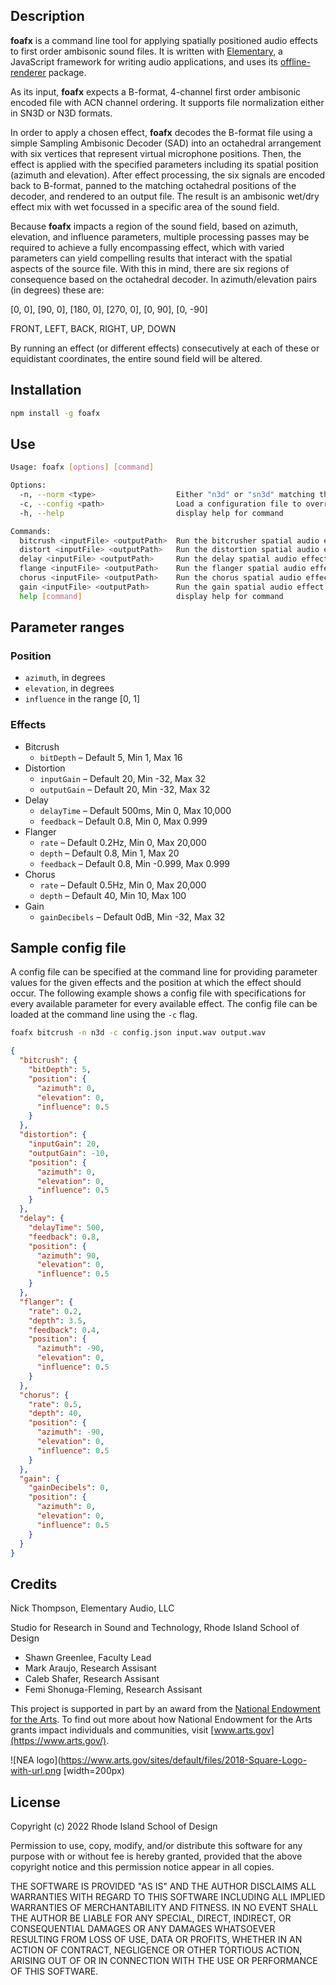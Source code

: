 ## Description

**foafx** is a command line tool for applying spatially positioned audio effects to first order ambisonic sound files.  It is written with [Elementary](https://www.elementary.audio/), a JavaScript framework for writing audio applications, and uses its [offline-renderer](https://www.elementary.audio/docs/packages/offline-renderer) package.

As its input, **foafx** expects a B-format, 4-channel first order ambisonic encoded file with ACN channel ordering.  It supports file normalization either in SN3D or N3D formats.

In order to apply a chosen effect, **foafx** decodes the B-format file using a simple Sampling Ambisonic Decoder (SAD) into an octahedral arrangement with six vertices that represent virtual microphone positions.  Then, the effect is applied with the specified parameters including its spatial position (azimuth and elevation).  After effect processing, the six signals are encoded back to B-format, panned to the matching octahedral positions of the decoder, and rendered to an output file.  The result is an ambisonic wet/dry effect mix with wet focussed in a specific area of the sound field.

Because **foafx** impacts a region of the sound field, based on azimuth, elevation, and influence parameters, multiple processing passes may be required to achieve a fully encompassing effect, which with varied parameters can yield compelling results that interact with the spatial aspects of the source file.  With this in mind, there are six regions of consequence based on the octahedral decoder. In azimuth/elevation pairs (in degrees) these are:

[0, 0], [90, 0], [180, 0], [270, 0], [0, 90], [0, -90]

FRONT, LEFT, BACK, RIGHT, UP, DOWN

By running an effect (or different effects) consecutively at each of these or equidistant coordinates, the entire sound field will be altered.

## Installation

```bash
npm install -g foafx
```

## Use

```bash
Usage: foafx [options] [command]

Options:
  -n, --norm <type>                  Either "n3d" or "sn3d" matching the input file encoding
  -c, --config <path>                Load a configuration file to override the default parameter settings
  -h, --help                         display help for command

Commands:
  bitcrush <inputFile> <outputPath>  Run the bitcrusher spatial audio effect over the input file
  distort <inputFile> <outputPath>   Run the distortion spatial audio effect over the input file
  delay <inputFile> <outputPath>     Run the delay spatial audio effect over the input file
  flange <inputFile> <outputPath>    Run the flanger spatial audio effect over the input file
  chorus <inputFile> <outputPath>    Run the chorus spatial audio effect over the input file
  gain <inputFile> <outputPath>      Run the gain spatial audio effect over the input file
  help [command]                     display help for command
```

## Parameter ranges

### Position

* `azimuth`, in degrees
* `elevation`, in degrees
* `influence` in the range [0, 1]

### Effects

* Bitcrush
    * `bitDepth` – Default 5, Min 1, Max 16
* Distortion
    * `inputGain` – Default 20, Min -32, Max 32
    * `outputGain` – Default 20, Min -32, Max 32
* Delay
    * `delayTime` – Default 500ms, Min 0, Max 10,000
    * `feedback` – Default 0.8, Min 0, Max 0.999
* Flanger
    * `rate` – Default 0.2Hz, Min 0, Max 20,000
    * `depth` – Default 0.8, Min 1, Max 20
    * `feedback` – Default 0.8, Min -0.999, Max 0.999
* Chorus
    * `rate` – Default 0.5Hz, Min 0, Max 20,000
    * `depth` – Default 40, Min 10, Max 100
* Gain
    * `gainDecibels` – Default 0dB, Min -32, Max 32

## Sample config file

A config file can be specified at the command line for providing parameter values for the given
effects and the position at which the effect should occur. The following example shows a config file
with specifications for every available parameter for every available effect. The config file can be
loaded at the command line using the `-c` flag.

```bash
foafx bitcrush -n n3d -c config.json input.wav output.wav
```

```json
{
  "bitcrush": {
    "bitDepth": 5,
    "position": {
      "azimuth": 0,
      "elevation": 0,
      "influence": 0.5
    }
  },
  "distortion": {
    "inputGain": 20,
    "outputGain": -10,
    "position": {
      "azimuth": 0,
      "elevation": 0,
      "influence": 0.5
    }
  },
  "delay": {
    "delayTime": 500,
    "feedback": 0.8,
    "position": {
      "azimuth": 90,
      "elevation": 0,
      "influence": 0.5
    }
  },
  "flanger": {
    "rate": 0.2,
    "depth": 3.5,
    "feedback": 0.4,
    "position": {
      "azimuth": -90,
      "elevation": 0,
      "influence": 0.5
    }
  },
  "chorus": {
    "rate": 0.5,
    "depth": 40,
    "position": {
      "azimuth": -90,
      "elevation": 0,
      "influence": 0.5
    }
  },
  "gain": {
    "gainDecibels": 0,
    "position": {
      "azimuth": 0,
      "elevation": 0,
      "influence": 0.5
    }
  }
}
```


## Credits 

Nick Thompson, Elementary Audio, LLC

Studio for Research in Sound and Technology, Rhode Island School of Design
* Shawn Greenlee, Faculty Lead
* Mark Araujo, Research Assisant
* Caleb Shafer, Research Assisant
* Femi Shonuga-Fleming, Research Assisant

This project is supported in part by an award from the [National Endowment for the Arts](https://www.arts.gov/). To find out more about how National Endowment for the Arts grants impact individuals and communities, visit [www.arts.gov](https://www.arts.gov/).

![NEA logo](https://www.arts.gov/sites/default/files/2018-Square-Logo-with-url.png [width=200px)

## License

Copyright (c) 2022 Rhode Island School of Design

Permission to use, copy, modify, and/or distribute this software for any
purpose with or without fee is hereby granted, provided that the above
copyright notice and this permission notice appear in all copies.

THE SOFTWARE IS PROVIDED "AS IS" AND THE AUTHOR DISCLAIMS ALL WARRANTIES WITH
REGARD TO THIS SOFTWARE INCLUDING ALL IMPLIED WARRANTIES OF MERCHANTABILITY
AND FITNESS. IN NO EVENT SHALL THE AUTHOR BE LIABLE FOR ANY SPECIAL, DIRECT,
INDIRECT, OR CONSEQUENTIAL DAMAGES OR ANY DAMAGES WHATSOEVER RESULTING FROM
LOSS OF USE, DATA OR PROFITS, WHETHER IN AN ACTION OF CONTRACT, NEGLIGENCE OR
OTHER TORTIOUS ACTION, ARISING OUT OF OR IN CONNECTION WITH THE USE OR
PERFORMANCE OF THIS SOFTWARE.
